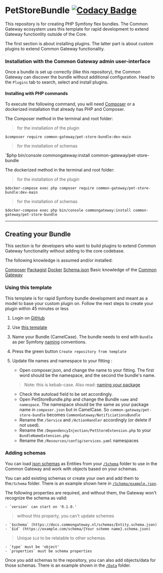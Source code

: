 # PetStoreBundle [![Codacy Badge](https://app.codacy.com/project/badge/Grade/980ea2efc85a427ea909518f29506ff6)](https://app.codacy.com/gh/CommonGateway/NotificiationsBundle/dashboard?utm_source=gh\&utm_medium=referral\&utm_content=\&utm_campaign=Badge_grade)

This repository is for creating PHP Symfony flex bundles. The Common Gateway ecosystem  uses this template for rapid development to extend Gateway functionlity outside of the Core.

The first section is about installing plugins. The latter part is about custom plugins to extend Common Gateway functionality.

### Installation with the Common Gateway admin user-interface

Once a bundle is set up correctly (like this repository), the Common Gateway can discover the bundle without additional configuration. Head to the `Plugins` tab to search, select and install plugins.

#### Installing with PHP commands

To execute the following command, you will need [Composer](https://getcomposer.org/download/) or a dockerized installation that already has PHP and Composer.

The Composer method in the terminal and root folder:

> for the installation of the plugin

`$composer require common-gateway/pet-store-bundle:dev-main`

> for the installation of schemas

\`$php bin/console commongateway:install common-gateway/pet-store-bundle

The dockerized method in the terminal and root folder:

> for the installation of the plugin

`$docker-compose exec php composer require common-gateway/pet-store-bundle:dev-main`

> for the installation of schemas

`$docker-compose exec php bin/console commongateway:install common-gateway/pet-store-bundle`

***

## Creating your Bundle

This section is for developers who want to build plugins to extend Common Gateway functionality without adding to the core codebase.

The following knowledge is assumed and/or installed:

[Composer](https://getcomposer.org/download/)
[Packagist](https://packagist.org/)
[Docker](https://www.docker.com/products/docker-desktop/)
[Schema.json](https://json-schema.org/)
Basic knowledge of the [Common Gateway](https://github.com/CommonGateway)

### Using this template

This template is for rapid Symfony bundle development and meant as a model to base your custom plugin on. Follow the next steps to create your plugin within 45 minutes or less

1. Login on [GitHub](https://github.com)
2. Use [this template](https://github.com/CommonGateway/NotificiationsBundle/generate)
3. Name your Bundle (CamelCase). The bundle needs to end with `Bundle` as per Symfony [naming](https://symfony.com/doc/current/bundles/best_practices.html#bundles-naming-conventions) conventions.
4. Press the green button `Create repository from template`
5. Update file names and namespace to your fitting :

   * Open composer.json, and change the name to your fitting. The first word should be the namespace, and the second the bundle's name.

   > Note: this is kebab-case. Also read: [naming your package](https://packagist.org/about#naming-your-package)

   * Check the autoload field to be set accordingly.
   * Open PetStoreBundle.php and change the Bundle `name` and `namespace`. The namespace should be the same as your package name in `composer.json` but in CamelCase. So `common-gateway/pet-store-bundle` becomes `CommonGateway/NotificiationsBundle`
   * Rename the `/Service` and `/ActionHandler` accordingly (or delete if not used).
   * Rename the `/DependencyInjection/PetStoreExtension.php` to your `BundleNameExtension.php`
   * Rename the `/Resources/config/services.yaml` namespaces

### Adding schemas

You can load [json schemas](https://json-schema.org/learn/getting-started-step-by-step.html#starting-the-schema) as Entities from your [`/Schema`](https://github.com/CommonGateway/NotificiationsBundle/tree/main/Schema) folder to use in the Common Gateway and work with objects based on your schemas.

You can add existing schemas or create your own and add them to the`/Schema` folder. There is an example shown here in [`/Schema/example.json`](https://github.com/CommonGateway/NotificiationsBundle/blob/main/Schema/example.json).

The following properties are required, and without them, the Gateway won't recognize the schema as valid:

```
- `version` can start on '0.1.0.' 
```

> without this property, you can't update schemes

```
- `$schema` (https://docs.commongateway.nl/schemas/Entity.schema.json)
- `$id` (https://example.com/schema/{Your scheme name}.schema.json)
```

> Unique `$id` to be relatable to other schemas.

```
- `type` must be 'object'
- `properties` must be schema properties
```

Once you add schemas to the repository, you can also add objects/data for those schemas. There is an example shown in the [`/Data`](https://github.com/CommonGateway/NotificiationsBundle/tree/main/Data) folder.
